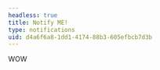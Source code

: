```yaml
---
headless: true
title: Notify ME!
type: notifications
uid: d4a6f6a8-1dd1-4174-88b3-605efbcb7d3b
---
```

WOW